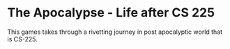 # The Apocalypse - Life after CS 225

This games takes through a rivetting journey in post apocalyptic world that is CS-225.

